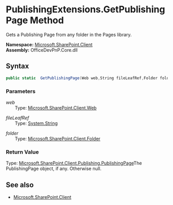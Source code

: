 # PublishingExtensions.GetPublishingPage Method  
Gets a Publishing Page from any folder in the Pages library.  

**Namespace:** [Microsoft.SharePoint.Client](Microsoft.SharePoint.Client.md)  
**Assembly:** OfficeDevPnP.Core.dll  
## Syntax
```C#
public static  GetPublishingPage(Web web,String fileLeafRef,Folder folder)
```
### Parameters
*web*  
&emsp;&emsp;Type: [Microsoft.SharePoint.Client.Web](Microsoft.SharePoint.Client.Web.md) 
&emsp;&emsp;  
  
*fileLeafRef*  
&emsp;&emsp;Type: [System.String](System.String.md) 
&emsp;&emsp;  
  
*folder*  
&emsp;&emsp;Type: [Microsoft.SharePoint.Client.Folder](Microsoft.SharePoint.Client.Folder.md) 
&emsp;&emsp;  
  
### Return Value
Type: [Microsoft.SharePoint.Client.Publishing.PublishingPage](Microsoft.SharePoint.Client.Publishing.PublishingPage.md 
)The PublishingPage object, if any. Otherwise null.

## See also
- [Microsoft.SharePoint.Client](Microsoft.SharePoint.Client.md)
